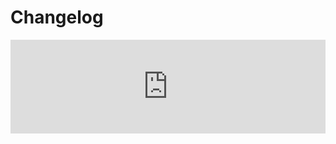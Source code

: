# Changelog <a href="https://www.eblasoft.com.tr/espocrm-extension-page/dash-pro" target="_blank" id="ext-version" data-id="64be3b2a63390fb0a"></a>

<iframe width="100%" scrolling="yes" frameborder="0" class="changelog" src="https://crm.eblasoft.com.tr/?entryPoint=changeLog&exId=64be3b2a63390fb0a" allowfullscreen></iframe>
